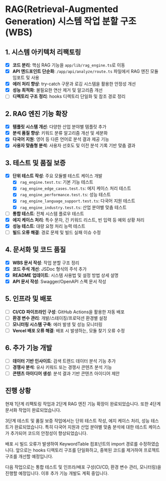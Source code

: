 # RAG(Retrieval-Augmented Generation) 시스템 작업 분할 구조(WBS)

## 1. 시스템 아키텍처 리팩토링

- [x] **코드 분리**: 핵심 RAG 기능을 `app/lib/rag_engine.ts`로 이동
- [x] **API 엔드포인트 단순화**: `/app/api/analyze/route.ts` 파일에서 RAG 엔진 모듈 임포트 및 사용
- [x] **에러 처리 향상**: try-catch 구문과 로깅 시스템을 활용한 안정성 개선
- [x] **성능 최적화**: 불필요한 연산 제거 및 알고리즘 개선
- [ ] **디렉토리 구조 정리**: hooks 디렉토리 단일화 및 참조 경로 정리

## 2. RAG 엔진 기능 확장

- [x] **템플릿 시스템 개선**: 다양한 산업 분야별 템플릿 추가
- [x] **분석 품질 향상**: 키워드 분류 알고리즘 개선 및 세분화
- [x] **다국어 지원**: 영어 등 다른 언어로 분석 결과 제공 기능
- [x] **사용자 맞춤형 분석**: 사용자 선호도 및 이전 분석 기록 기반 맞춤 결과

## 3. 테스트 및 품질 보증

- [x] **단위 테스트 작성**: 주요 모듈별 테스트 케이스 개발
  - [x] `rag_engine.test.ts`: 기본 기능 테스트
  - [x] `rag_engine_edge_cases.test.ts`: 에지 케이스 처리 테스트
  - [x] `rag_engine_performance.test.ts`: 성능 테스트
  - [x] `rag_engine_language_support.test.ts`: 다국어 지원 테스트
  - [x] `rag_engine_industry.test.ts`: 산업 분야별 맞춤 테스트
- [ ] **통합 테스트**: 전체 시스템 플로우 테스트
- [x] **에지 케이스 처리**: 특수 문자, 긴 키워드 리스트, 빈 입력 등 예외 상황 처리
- [x] **성능 테스트**: 대량 요청 처리 능력 테스트
- [ ] **빌드 오류 해결**: 경로 문제 및 빌드 실패 이슈 수정

## 4. 문서화 및 코드 품질

- [x] **WBS 문서 작성**: 작업 분할 구조 정리
- [x] **코드 주석 개선**: JSDoc 형식의 주석 추가
- [x] **README 업데이트**: 시스템 사용법 및 설정 방법 상세 설명
- [x] **API 문서 작성**: Swagger/OpenAPI 스펙 문서 작성

## 5. 인프라 및 배포

- [ ] **CI/CD 파이프라인 구성**: GitHub Actions을 활용한 자동 배포
- [ ] **환경 변수 관리**: 개발/스테이징/프로덕션 환경별 설정
- [ ] **모니터링 시스템 구축**: 에러 발생 및 성능 모니터링
- [ ] **Vercel 배포 오류 해결**: 배포 시 발생하는, 모듈 찾기 오류 수정

## 6. 추가 기능 개발

- [ ] **데이터 기반 인사이트**: 검색 트렌드 데이터 분석 기능 추가
- [ ] **경쟁사 분석**: 유사 키워드 또는 경쟁사 콘텐츠 분석 기능
- [ ] **콘텐츠 아이디어 생성**: 분석 결과 기반 콘텐츠 아이디어 제안

## 진행 상황

현재 1단계 리팩토링 작업과 2단계 RAG 엔진 기능 확장이 완료되었습니다. 또한 4단계 문서화 작업이 완료되었습니다.

3단계 테스트 및 품질 보증 작업에서는 단위 테스트 작성, 에지 케이스 처리, 성능 테스트가 완료되었습니다. 특히 다국어 지원과 산업 분야별 맞춤 분석에 대한 테스트 케이스가 추가되어 코드의 안정성이 향상되었습니다.

배포 시 빌드 오류가 발생하여 KeywordTable 컴포넌트의 import 경로를 수정하였습니다. 앞으로는 hooks 디렉토리 구조를 단일화하고, 중복된 코드를 제거하여 프로젝트 구조를 개선할 예정입니다.

다음 작업으로는 통합 테스트 및 인프라/배포 구성(CI/CD, 환경 변수 관리, 모니터링)을 진행할 예정입니다. 이후 추가 기능 개발도 계획 중입니다. 